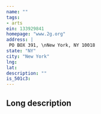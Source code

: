 ```yaml
---
name: ""
tags:
- arts
ein: 133929841
homepage: "www.2g.org"
address: |
 PO BOX 391, \nNew York, NY 10018
state: "NY"
city: "New York"
lng: 
lat: 
description: ""
is_501c3: 
---
```


## Long description



